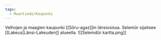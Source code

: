 ```yaml
---
tags:
  - Maantiede/Kaupunki
---
```

Velhojen ja maagien kaupunki [[Sôru-agaz]]in länsiosissa. Selemûr sijaitsee [[Lakeus|Länsi-Lakeuden]] alueella.
![[Selemdûr kartta.png]]
